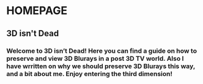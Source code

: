 
# HOMEPAGE
## 3D isn't Dead
### Welcome to 3D isn’t Dead! Here you can find a guide on how to preserve and view 3D Blurays in a post 3D TV world. Also I have wrritten on why we should preserve 3D Blurays this way, and a bit about me. Enjoy entering the third dimension!
